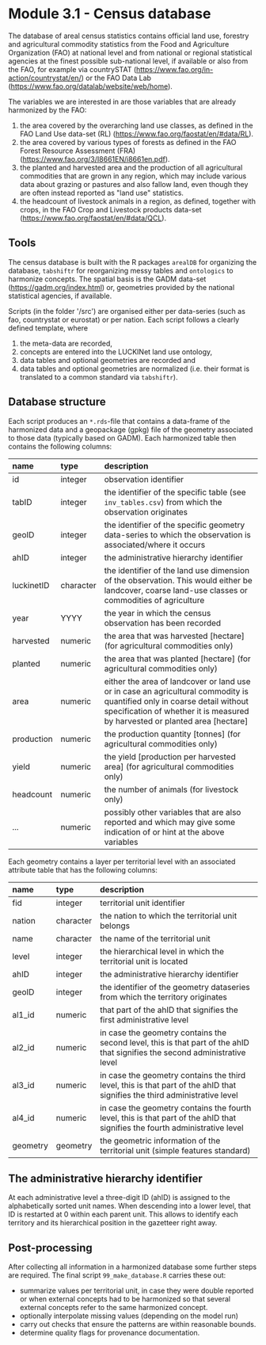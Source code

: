 # Module 3.1 - Census database

The database of areal census statistics contains official land use, forestry and agricultural commodity statistics from the Food and Agriculture Organization (FAO) at national level and from national or regional statistical agencies at the finest possible sub-national level, if available or also from the FAO, for example via countrySTAT (<https://www.fao.org/in-action/countrystat/en/>) or the FAO Data Lab (<https://www.fao.org/datalab/website/web/home>).

The variables we are interested in are those variables that are already harmonized by the FAO:

1)  the area covered by the overarching land use classes, as defined in the FAO Land Use data-set (RL) (<https://www.fao.org/faostat/en/#data/RL>).
2)  the area covered by various types of forests as defined in the FAO Forest Resource Assessment (FRA) (<https://www.fao.org/3/I8661EN/i8661en.pdf>).
3)  the planted and harvested area and the production of all agricultural commodities that are grown in any region, which may include various data about grazing or pastures and also fallow land, even though they are often instead reported as "land use" statistics.
4)  the headcount of livestock animals in a region, as defined, together with crops, in the FAO Crop and Livestock products data-set (<https://www.fao.org/faostat/en/#data/QCL>).

## Tools

The census database is built with the R packages `arealDB` for organizing the database, `tabshiftr` for reorganizing messy tables and `ontologics` to harmonize concepts. The spatial basis is the GADM data-set (<https://gadm.org/index.html>) or, geometries provided by the national statistical agencies, if available.

Scripts (in the folder '/src') are organised either per data-series (such as fao, countrystat or eurostat) or per nation. Each script follows a clearly defined template, where

1)  the meta-data are recorded,
2)  concepts are entered into the LUCKINet land use ontology,
3)  data tables and optional geometries are recorded and
4)  data tables and optional geometries are normalized (i.e. their format is translated to a common standard via `tabshiftr`).

## Database structure

Each script produces an `*.rds`-file that contains a data-frame of the harmonized data and a geopackage (gpkg) file of the geometry associated to those data (typically based on GADM). Each harmonized table then contains the following columns:

| name       | type      | description                                                                                                                                                                                              |
|:-----------|:----------|:---------------------------------------------------------------------------------------------------------------------------------------------------------------------------------------------------------|
| id         | integer   | observation identifier                                                                                                                                                                                   |
| tabID      | integer   | the identifier of the specific table (see `inv_tables.csv`) from which the observation originates                                                                                                        |
| geoID      | integer   | the identifier of the specific geometry data-series to which the observation is associated/where it occurs                                                                                               |
| ahID       | integer   | the administrative hierarchy identifier                                                                                                                                                                  |
| luckinetID | character | the identifier of the land use dimension of the observation. This would either be landcover, coarse land-use classes or commodities of agriculture                                                       |
| year       | YYYY      | the year in which the census observation has been recorded                                                                                                                                               |
| harvested  | numeric   | the area that was harvested [hectare] (for agricultural commodities only)                                                                                                                                |
| planted    | numeric   | the area that was planted [hectare] (for agricultural commodities only)                                                                                                                                  |
| area       | numeric   | either the area of landcover or land use or in case an agricultural commodity is quantified only in coarse detail without specification of whether it is measured by harvested or planted area [hectare] |
| production | numeric   | the production quantity [tonnes] (for agricultural commodities only)                                                                                                                                     |
| yield      | numeric   | the yield [production per harvested area] (for agricultural commodities only)                                                                                                                            |
| headcount  | numeric   | the number of animals (for livestock only)                                                                                                                                                               |
| ...        | numeric   | possibly other variables that are also reported and which may give some indication of or hint at the above variables                                                                                     |

Each geometry contains a layer per territorial level with an associated attribute table that has the following columns:

| name     | type      | description                                                                                                                  |
|:---------|:----------|:-----------------------------------------------------------------------------------------------------------------------------|
| fid      | integer   | territorial unit identifier                                                                                                  |
| nation   | character | the nation to which the territorial unit belongs                                                                             |
| name     | character | the name of the territorial unit                                                                                             |
| level    | integer   | the hierarchical level in which the territorial unit is located                                                              |
| ahID     | integer   | the administrative hierarchy identifier                                                                                      |
| geoID    | integer   | the identifier of the geometry dataseries from which the territory originates                                                |
| al1_id   | numeric   | that part of the ahID that signifies the first administrative level                                                          |
| al2_id   | numeric   | in case the geometry contains the second level, this is that part of the ahID that signifies the second administrative level |
| al3_id   | numeric   | in case the geometry contains the third level, this is that part of the ahID that signifies the third administrative level   |
| al4_id   | numeric   | in case the geometry contains the fourth level, this is that part of the ahID that signifies the fourth administrative level |
| geometry | geometry  | the geometric information of the territorial unit (simple features standard)                                                 |

## The administrative hierarchy identifier

At each administrative level a three-digit ID (ahID) is assigned to the alphabetically sorted unit names. When descending into a lower level, that ID is restarted at 0 within each parent unit. This allows to identify each territory and its hierarchical position in the gazetteer right away.

## Post-processing

After collecting all information in a harmonized database some further steps are required. The final script `99_make_database.R` carries these out:

-   summarize values per territorial unit, in case they were double reported or when external concepts had to be harmonized so that several external concepts refer to the same harmonized concept.
-   optionally interpolate missing values (depending on the model run)
-   carry out checks that ensure the patterns are within reasonable bounds.
-   determine quality flags for provenance documentation.
